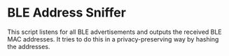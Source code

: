 BLE Address Sniffer
===================

This script listens for all BLE advertisements and outputs the
received BLE MAC addresses. It tries to do this in a privacy-preserving
way by hashing the addresses.

